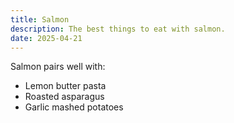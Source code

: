 ```yaml
---
title: Salmon
description: The best things to eat with salmon.
date: 2025-04-21
---
```


Salmon pairs well with:
- Lemon butter pasta
- Roasted asparagus
- Garlic mashed potatoes
